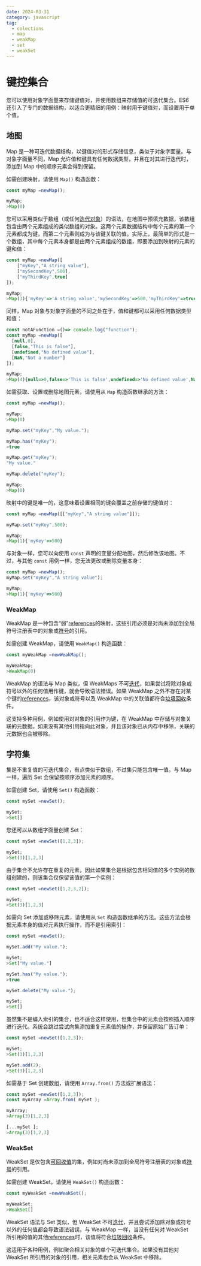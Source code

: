 ```yaml
---
date: 2024-03-31
category: javascript
tag:
  - colections
  - map
  - weakMap
  - set
  - weakSet
---
```

# 键控集合

您可以使用对象字面量来存储键值对，并使用数组来存储值的可迭代集合。ES6 还引入了专门的数据结构，以适合更精细的用例：映射用于键值对，而设置用于单个值。

## 地图

Map 是一种可迭代数据结构，以键值对的形式存储信息，类似于对象字面量。与对象字面量不同，Map 允许值和键具有任何数据类型，并且在对其进行迭代时，添加到 Map 中的顺序元素会得到保留。

如需创建映射，请使用 `Map()` 构造函数：

```javascript
const myMap =newMap();

myMap;
>Map(0)
```

您可以采用类似于数组（或任何[迭代对象](/blogs/web/javascript/control-flow#iterators)）的语法，在地图中预填充数据，该数组包含由两个元素组成的类似数组的对象。这两个元素数据结构中每个元素的第一个元素都成为键，而第二个元素则成为与该键关联的值。实际上，最简单的形式是一个数组，其中每个元素本身都是由两个元素组成的数组，即要添加到映射的元素的键和值：

```javascript
const myMap =newMap([
    ["myKey","A string value"],
    ["mySecondKey",500],
    ["myThirdKey",true]
]);

myMap;
>Map(3){'myKey'=>'A string value','mySecondKey'=>500,'myThirdKey'=>true}
```

同样，Map 对象与对象字面量的不同之处在于，值和键都可以采用任何数据类型和值：

```javascript
const notAFunction =()=> console.log("function");
const myMap =newMap([
  [null,0],
  [false,"This is false"],
  [undefined,"No defined value"],
  [NaN,"Not a number"]
]);

myMap;
>Map(4){null=>0,false=>'This is false',undefined=>'No defined value',NaN=>'Not a number'}
```

如需获取、设置或删除地图元素，请使用从 `Map` 构造函数继承的方法：

```javascript
const myMap =newMap();

myMap;
>Map(0)

myMap.set("myKey","My value.");

myMap.has("myKey");
>true

myMap.get("myKey");
"My value."

myMap.delete("myKey");

myMap;
>Map(0)
```

映射中的键是唯一的，这意味着设置相同的键会覆盖之前存储的键值对：

```javascript
const myMap =newMap([["myKey","A string value"]]);

myMap.set("myKey",500);

myMap;
>Map(1){'myKey'=>500}
```

与对象一样，您可以向使用 `const` 声明的变量分配地图，然后修改该地图。不过，与其他 `const` 用例一样，您无法更改或删除变量本身：

```javascript
const myMap =newMap();
myMap.set("myKey","A string value");

myMap;
>Map(1){'myKey'=>500}
```

### WeakMap

WeakMap 是一种包含“弱”[references](/blogs/web/javascript/appendix#by-reference-by-value)的映射，这些引用必须是对尚未添加到全局符号注册表中的对象或[符号](/blogs/web/javascript/data-types/symbol)的引用。

如需创建 WeakMap，请使用 `WeakMap()` 构造函数：

```javascript
const myWeakMap =newWeakMap();

myWeakMap;
>WeakMap(0)
```

WeakMap 的语法与 Map 类似，但 WeakMaps 不可[迭代](/blogs/web/javascript/control-flow#iterators)，如果尝试将除对象或符号以外的任何值用作键，就会导致语法错误。如果 WeakMap 之外不存在对某个键的[references](/blogs/web/javascript/appendix#by-reference-by-value)，该对象或符号以及 WeakMap 中的关联值都符合[垃圾回收](/blogs/web/javascript/appendix#memory-allocation)条件。

这支持多种用例，例如使用对对象的引用作为键，在 WeakMap 中存储与对象关联的元数据。如果没有其他引用指向此对象，并且该对象已从内存中移除，关联的元数据也会被移除。

## 字符集

集是不重复值的可迭代集合，有点类似于数组，不过集只能包含唯一值。与 Map 一样，遍历 Set 会保留按顺序添加元素的顺序。

如需创建 Set，请使用 `Set()` 构造函数：

```javascript
const mySet =newSet();

mySet;
>Set[]
```

您还可以从数组字面量创建 Set：

```javascript
const mySet =newSet([1,2,3]);

mySet;
>Set(3)[1,2,3]
```

由于集合不允许存在重复的元素，因此如果集合是根据包含相同值的多个实例的数组创建的，则该集合仅保留该值的第一个实例：

```javascript
const mySet =newSet([1,2,3,2]);

mySet;
>Set(3)[1,2,3]
```

如需向 Set 添加或移除元素，请使用从 `Set` 构造函数继承的方法。这些方法会根据元素本身的值对元素执行操作，而不是引用索引：

```javascript
const mySet =newSet();

mySet.add("My value.");

mySet;
>Set["My value."]

mySet.has("My value.");
>true

mySet.delete("My value.");

mySet;
>Set[]
```

虽然集不是编入索引的集合，也不适合这样使用，但集合中的元素会按照插入顺序进行迭代[](/blogs/web/javascript/control-flow#iterators)。系统会跳过尝试向集添加重复元素值的操作，并保留原始广告订单：

```javascript
const mySet =newSet([1,2,3]);

mySet;
>Set(3)[1,2,3]

mySet.add(2);
>Set(3)[1,2,3]
```

如需基于 Set 创建数组，请使用 `Array.from()` 方法或扩展语法：

```javascript
const mySet =newSet([1,2,3]);
const myArray =Array.from( mySet );

myArray;
>Array(3)[1,2,3]

[...mySet ];
>Array(3)[1,2,3]
```

### WeakSet

WeakSet 是仅包含[可回收值](/blogs/web/javascript/appendix#memory-allocation)的集，例如对尚未添加到全局符号注册表的对象或[符号](/blogs/web/javascript/data-types/symbol)的引用。

如需创建 WeakSet，请使用 `WeakSet()` 构造函数：

```javascript
const myWeakSet =newWeakSet();

myWeakSet;
>WeakSet[]
```

WeakSet 语法与 Set 类似，但 WeakSet 不可[迭代](/blogs/web/javascript/control-flow#iterators)，并且尝试添加除对象或符号以外的任何值都会导致语法错误。与 WeakMap 一样，当没有任何对 WeakSet 所引用的值的其他[references](/blogs/web/javascript/appendix#by-reference-by-value)时，该值将符合[垃圾回收](/blogs/web/javascript/appendix#memory-allocation)条件。

这适用于各种用例，例如聚合相关对象的单个可迭代集合。如果没有其他对 WeakSet 所引用的对象的引用，相关元素也会从 WeakSet 中移除。

